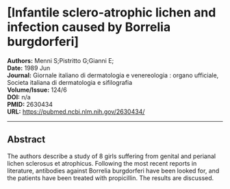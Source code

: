 # [Infantile sclero-atrophic lichen and infection caused by Borrelia burgdorferi]

**Authors:** Menni S;Pistritto G;Gianni E;  
**Date:** 1989 Jun  
**Journal:** Giornale italiano di dermatologia e venereologia : organo ufficiale, Societa italiana di dermatologia e sifilografia  
**Volume/Issue:** 124/6  
**DOI:** n/a  
**PMID:** 2630434  
**URL:** https://pubmed.ncbi.nlm.nih.gov/2630434/

---

## Abstract

The authors describe a study of 8 girls suffering from genital and perianal lichen sclerosus et atrophicus. Following the most recent reports in literature, antibodies against Borrelia burgdorferi have been looked for, and the patients have been treated with propicillin. The results are discussed.
